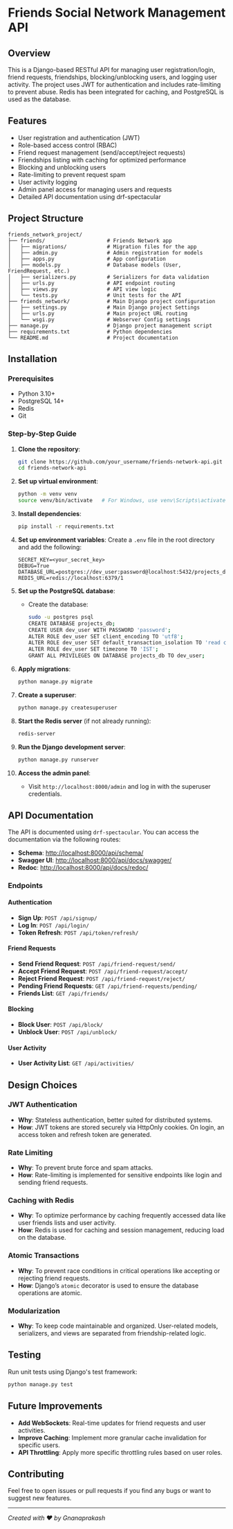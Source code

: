 
# Friends Social Network Management API

## Overview

This is a Django-based RESTful API for managing user registration/login, friend requests, friendships, blocking/unblocking users, and logging user activity. The project uses JWT for authentication and includes rate-limiting to prevent abuse. Redis has been integrated for caching, and PostgreSQL is used as the database.

## Features
- User registration and authentication (JWT)
- Role-based access control (RBAC)
- Friend request management (send/accept/reject requests)
- Friendships listing with caching for optimized performance
- Blocking and unblocking users
- Rate-limiting to prevent request spam
- User activity logging
- Admin panel access for managing users and requests
- Detailed API documentation using drf-spectacular

## Project Structure

```
friends_network_project/
├── friends/                    # Friends Network app
│   ├── migrations/             # Migration files for the app
│   ├── admin.py                # Admin registration for models
│   ├── apps.py                 # App configuration
│   ├── models.py               # Database models (User, FriendRequest, etc.)
│   ├── serializers.py          # Serializers for data validation
│   ├── urls.py                 # API endpoint routing
│   ├── views.py                # API view logic
│   └── tests.py                # Unit tests for the API
├── friends_network/            # Main Django project configuration
│   ├── settings.py             # Main Django project Settings
│   ├── urls.py                 # Main project URL routing    
│   └── wsgi.py                 # Webserver Config settings  
├── manage.py                   # Django project management script
├── requirements.txt            # Python dependencies
└── README.md                   # Project documentation
```

## Installation

### Prerequisites
- Python 3.10+
- PostgreSQL 14+
- Redis
- Git

### Step-by-Step Guide

1. **Clone the repository**:
    ```bash
    git clone https://github.com/your_username/friends-network-api.git
    cd friends-network-api
    ```

2. **Set up virtual environment**:
    ```bash
    python -m venv venv
    source venv/bin/activate   # For Windows, use venv\Scripts\activate
    ```

3. **Install dependencies**:
    ```bash
    pip install -r requirements.txt
    ```

4. **Set up environment variables**:
   Create a `.env` file in the root directory and add the following:
    ```env
    SECRET_KEY=<your_secret_key>
    DEBUG=True
    DATABASE_URL=postgres://dev_user:password@localhost:5432/projects_db
    REDIS_URL=redis://localhost:6379/1
    ```

5. **Set up the PostgreSQL database**:
    - Create the database:
      ```bash
      sudo -u postgres psql
      CREATE DATABASE projects_db;
      CREATE USER dev_user WITH PASSWORD 'password';
      ALTER ROLE dev_user SET client_encoding TO 'utf8';
      ALTER ROLE dev_user SET default_transaction_isolation TO 'read committed';
      ALTER ROLE dev_user SET timezone TO 'IST';
      GRANT ALL PRIVILEGES ON DATABASE projects_db TO dev_user;
      ```

6. **Apply migrations**:
    ```bash
    python manage.py migrate
    ```

7. **Create a superuser**:
    ```bash
    python manage.py createsuperuser
    ```

8. **Start the Redis server** (if not already running):
    ```bash
    redis-server
    ```

9. **Run the Django development server**:
    ```bash
    python manage.py runserver
    ```

10. **Access the admin panel**:
    - Visit `http://localhost:8000/admin` and log in with the superuser credentials.

## API Documentation

The API is documented using `drf-spectacular`. You can access the documentation via the following routes:
- **Schema**: [http://localhost:8000/api/schema/](http://localhost:8000/api/schema/)
- **Swagger UI**: [http://localhost:8000/api/docs/swagger/](http://localhost:8000/api/docs/swagger/)
- **Redoc**: [http://localhost:8000/api/docs/redoc/](http://localhost:8000/api/docs/redoc/)

### Endpoints

#### Authentication

- **Sign Up**: `POST /api/signup/`
- **Log In**: `POST /api/login/`
- **Token Refresh**: `POST /api/token/refresh/`

#### Friend Requests

- **Send Friend Request**: `POST /api/friend-request/send/`
- **Accept Friend Request**: `POST /api/friend-request/accept/`
- **Reject Friend Request**: `POST /api/friend-request/reject/`
- **Pending Friend Requests**: `GET /api/friend-requests/pending/`
- **Friends List**: `GET /api/friends/`

#### Blocking

- **Block User**: `POST /api/block/`
- **Unblock User**: `POST /api/unblock/`

#### User Activity

- **User Activity List**: `GET /api/activities/`

## Design Choices

### JWT Authentication
- **Why**: Stateless authentication, better suited for distributed systems.
- **How**: JWT tokens are stored securely via HttpOnly cookies. On login, an access token and refresh token are generated.

### Rate Limiting
- **Why**: To prevent brute force and spam attacks.
- **How**: Rate-limiting is implemented for sensitive endpoints like login and sending friend requests.

### Caching with Redis
- **Why**: To optimize performance by caching frequently accessed data like user friends lists and user activity.
- **How**: Redis is used for caching and session management, reducing load on the database.

### Atomic Transactions
- **Why**: To prevent race conditions in critical operations like accepting or rejecting friend requests.
- **How**: Django’s `atomic` decorator is used to ensure the database operations are atomic.

### Modularization
- **Why**: To keep code maintainable and organized. User-related models, serializers, and views are separated from friendship-related logic.

## Testing

Run unit tests using Django's test framework:
```bash
python manage.py test
```

## Future Improvements

- **Add WebSockets**: Real-time updates for friend requests and user activities.
- **Improve Caching**: Implement more granular cache invalidation for specific users.
- **API Throttling**: Apply more specific throttling rules based on user roles.

## Contributing

Feel free to open issues or pull requests if you find any bugs or want to suggest new features.

---

*Created with ❤️ by Gnanaprakash*
